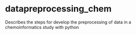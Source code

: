 # datapreprocessing_chem
Describes the steps for develop the preprocessing of data in a chemoinformatics study  with python
